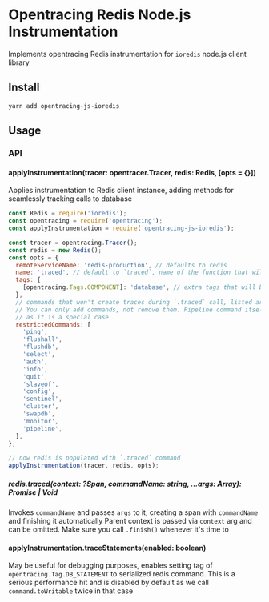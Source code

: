 # Opentracing Redis Node.js Instrumentation

Implements opentracing Redis instrumentation for `ioredis` node.js client library

## Install

`yarn add opentracing-js-ioredis`

## Usage

### API

#### applyInstrumentation(tracer: opentracer.Tracer, redis: Redis, [opts = {}])

Applies instrumentation to Redis client instance, adding methods for seamlessly tracking calls to database

```js
const Redis = require('ioredis');
const opentracing = require('opentracing');
const applyInstrumentation = require('opentracing-js-ioredis');

const tracer = opentracing.Tracer();
const redis = new Redis();
const opts = {
  remoteServiceName: 'redis-production', // defaults to redis
  name: 'traced', // default to `traced`, name of the function that will be attached to `redis`
  tags: {
    [opentracing.Tags.COMPONENT]: 'database', // extra tags that will be attached to spans all the time
  },
  // commands that won't create traces during `.traced` call, listed are defaults.
  // You can only add commands, not remove them. Pipeline command itself is traced, but needs to be blacklisted
  // as it is a special case
  restrictedCommands: [
    'ping',
    'flushall',
    'flushdb',
    'select',
    'auth',
    'info',
    'quit',
    'slaveof',
    'config',
    'sentinel',
    'cluster',
    'swapdb',
    'monitor',
    'pipeline',
  ],
};

// now redis is populated with `.traced` command
applyInstrumentation(tracer, redis, opts);
```

##### redis.traced(context: ?Span, commandName: string, ...args: Array<any>): Promise<any> | Void

Invokes `commandName` and passes `args` to it, creating a span with `commandName` and finishing it automatically
Parent context is passed via `context` arg and can be omitted. Make sure you call `.finish()` whenever it's time to

#### applyInstrumentation.traceStatements(enabled: boolean)

May be useful for debugging purposes, enables setting tag of `opentracing.Tag.DB_STATEMENT` to serialized redis command.
This is a serious performance hit and is disabled by default as we call `command.toWritable` twice in that case
